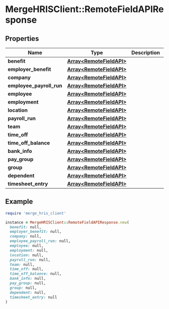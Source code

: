 # MergeHRISClient::RemoteFieldAPIResponse

## Properties

| Name | Type | Description | Notes |
| ---- | ---- | ----------- | ----- |
| **benefit** | [**Array&lt;RemoteFieldAPI&gt;**](RemoteFieldAPI.md) |  | [optional] |
| **employer_benefit** | [**Array&lt;RemoteFieldAPI&gt;**](RemoteFieldAPI.md) |  | [optional] |
| **company** | [**Array&lt;RemoteFieldAPI&gt;**](RemoteFieldAPI.md) |  | [optional] |
| **employee_payroll_run** | [**Array&lt;RemoteFieldAPI&gt;**](RemoteFieldAPI.md) |  | [optional] |
| **employee** | [**Array&lt;RemoteFieldAPI&gt;**](RemoteFieldAPI.md) |  | [optional] |
| **employment** | [**Array&lt;RemoteFieldAPI&gt;**](RemoteFieldAPI.md) |  | [optional] |
| **location** | [**Array&lt;RemoteFieldAPI&gt;**](RemoteFieldAPI.md) |  | [optional] |
| **payroll_run** | [**Array&lt;RemoteFieldAPI&gt;**](RemoteFieldAPI.md) |  | [optional] |
| **team** | [**Array&lt;RemoteFieldAPI&gt;**](RemoteFieldAPI.md) |  | [optional] |
| **time_off** | [**Array&lt;RemoteFieldAPI&gt;**](RemoteFieldAPI.md) |  | [optional] |
| **time_off_balance** | [**Array&lt;RemoteFieldAPI&gt;**](RemoteFieldAPI.md) |  | [optional] |
| **bank_info** | [**Array&lt;RemoteFieldAPI&gt;**](RemoteFieldAPI.md) |  | [optional] |
| **pay_group** | [**Array&lt;RemoteFieldAPI&gt;**](RemoteFieldAPI.md) |  | [optional] |
| **group** | [**Array&lt;RemoteFieldAPI&gt;**](RemoteFieldAPI.md) |  | [optional] |
| **dependent** | [**Array&lt;RemoteFieldAPI&gt;**](RemoteFieldAPI.md) |  | [optional] |
| **timesheet_entry** | [**Array&lt;RemoteFieldAPI&gt;**](RemoteFieldAPI.md) |  | [optional] |

## Example

```ruby
require 'merge_hris_client'

instance = MergeHRISClient::RemoteFieldAPIResponse.new(
  benefit: null,
  employer_benefit: null,
  company: null,
  employee_payroll_run: null,
  employee: null,
  employment: null,
  location: null,
  payroll_run: null,
  team: null,
  time_off: null,
  time_off_balance: null,
  bank_info: null,
  pay_group: null,
  group: null,
  dependent: null,
  timesheet_entry: null
)
```

